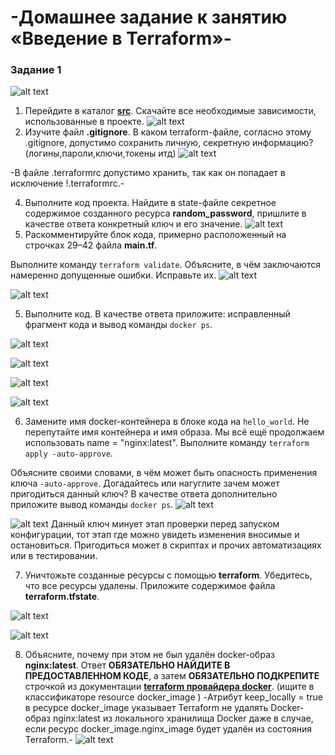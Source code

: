 # -Домашнее задание к занятию «Введение в Terraform»-
### Задание 1
![alt text](https://raw.githubusercontent.com/hawk0774/hw-01/main/Screenshot_14.png)
1. Перейдите в каталог [**src**](https://github.com/netology-code/ter-homeworks/tree/main/01/src). Скачайте все необходимые зависимости, использованные в проекте.
 ![alt text](https://raw.githubusercontent.com/hawk0774/hw-01/main/Screenshot_2.png)
2. Изучите файл **.gitignore**. В каком terraform-файле, согласно этому .gitignore, допустимо сохранить личную, секретную информацию?(логины,пароли,ключи,токены итд)
![alt text](https://raw.githubusercontent.com/hawk0774/hw-01/main/Screenshot_1.png)

-В файле .terraformrc допустимо хранить, так как он попадает в исключение !.terraformrc.-

4. Выполните код проекта. Найдите  в state-файле секретное содержимое созданного ресурса **random_password**, пришлите в качестве ответа конкретный ключ и его значение.
![alt text](https://raw.githubusercontent.com/hawk0774/hw-01/main/Screenshot_3.png)
5. Раскомментируйте блок кода, примерно расположенный на строчках 29–42 файла **main.tf**.
 
Выполните команду ```terraform validate```. Объясните, в чём заключаются намеренно допущенные ошибки. Исправьте их.
![alt text](https://raw.githubusercontent.com/hawk0774/hw-01/main/Screenshot_4.png)

![alt text](https://raw.githubusercontent.com/hawk0774/hw-01/main/Screenshot_5.png)

5. Выполните код. В качестве ответа приложите: исправленный фрагмент кода и вывод команды ```docker ps```.

![alt text](https://raw.githubusercontent.com/hawk0774/hw-01/main/Screenshot_5.png)

![alt text](https://raw.githubusercontent.com/hawk0774/hw-01/main/Screenshot_6.png)

![alt text](https://raw.githubusercontent.com/hawk0774/hw-01/main/Screenshot_7.png)

![alt text](https://raw.githubusercontent.com/hawk0774/hw-01/main/Screenshot_8.png)
 
6. Замените имя docker-контейнера в блоке кода на ```hello_world```. Не перепутайте имя контейнера и имя образа. Мы всё ещё продолжаем использовать name = "nginx:latest". Выполните команду ```terraform apply -auto-approve```.
 
Объясните своими словами, в чём может быть опасность применения ключа  ```-auto-approve```. Догадайтесь или нагуглите зачем может пригодиться данный ключ? В качестве ответа дополнительно приложите вывод команды ```docker ps```.
![alt text](https://raw.githubusercontent.com/hawk0774/hw-01/main/Screenshot_9.png)

![alt text](https://raw.githubusercontent.com/hawk0774/hw-01/main/Screenshot_10.png)
Данный ключ минует этап проверки перед запуском конфигурации, тот этап где можно увидеть изменения вносимые и остановиться. Пригодиться может в скриптах и прочих автоматизациях или в тестировании.

7. Уничтожьте созданные ресурсы с помощью **terraform**. Убедитесь, что все ресурсы удалены. Приложите содержимое файла **terraform.tfstate**.

![alt text](https://raw.githubusercontent.com/hawk0774/hw-01/main/Screenshot_11.png)

![alt text](https://raw.githubusercontent.com/hawk0774/hw-01/main/Screenshot_13.png)
 
8. Объясните, почему при этом не был удалён docker-образ **nginx:latest**. Ответ **ОБЯЗАТЕЛЬНО НАЙДИТЕ В ПРЕДОСТАВЛЕННОМ КОДЕ**, а затем **ОБЯЗАТЕЛЬНО ПОДКРЕПИТЕ** строчкой из документации [**terraform провайдера docker**](https://docs.comcloud.xyz/providers/kreuzwerker/docker/latest/docs).  (ищите в классификаторе resource docker_image )
-Атрибут keep_locally = true в ресурсе docker_image указывает Terraform не удалять Docker-образ nginx:latest из локального хранилища Docker даже в случае, если ресурс docker_image.nginx_image будет удалён из состояния Terraform.-
![alt text](https://raw.githubusercontent.com/hawk0774/hw-01/main/Screenshot_12.png)
